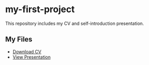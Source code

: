 # my-first-project
This repository includes my CV and self-introduction presentation.
## My Files

- [Download CV](https://drive.google.com/file/d/132GHSGg0tcljhWZIagUJfTBYYe7q2bHq/view?usp=drive_link)  
- [View Presentation](https://docs.google.com/presentation/d/1prMJBLYaQnVrt--1inSJWJa_dnI3HieI/edit?usp=drive_link&ouid=114618269583787611826&rtpof=true&sd=true)  
